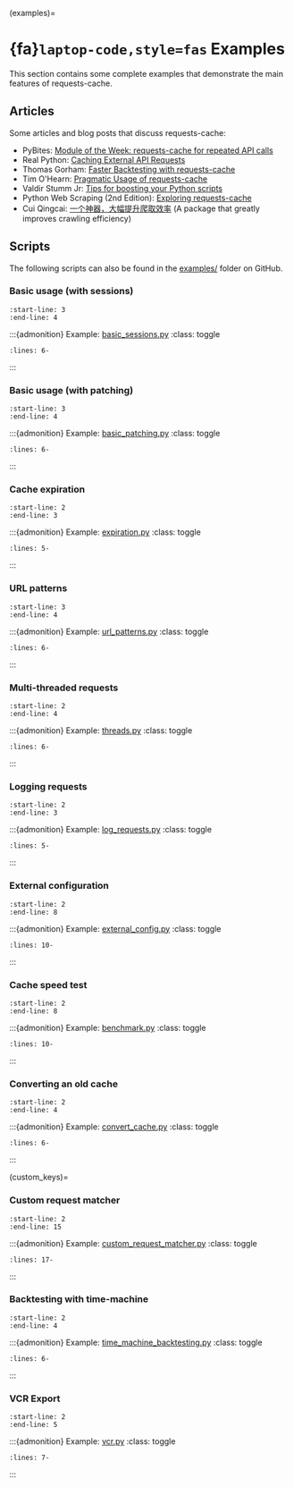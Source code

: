 (examples)=
# {fa}`laptop-code,style=fas` Examples
This section contains some complete examples that demonstrate the main features of requests-cache.

## Articles
Some articles and blog posts that discuss requests-cache:

* PyBites: [Module of the Week: requests-cache for repeated API calls](https://pybit.es/articles/requests-cache/)
* Real Python: [Caching External API Requests](https://realpython.com/blog/python/caching-external-api-requests)
* Thomas Gorham: [Faster Backtesting with requests-cache](https://www.mntn.dev/blog/requests-cache)
* Tim O'Hearn: [Pragmatic Usage of requests-cache](https://www.tjohearn.com/2018/02/12/pragmatic-usage-of-requests-cache/)
* Valdir Stumm Jr: [Tips for boosting your Python scripts](https://stummjr.org/post/building-scripts-in-python/)
* Python Web Scraping (2nd Edition): [Exploring requests-cache](https://learning.oreilly.com/library/view/python-web-scraping/9781786462589/3fad0dcc-445b-49a4-8d5e-ba5e1ff8e3bb.xhtml)
* Cui Qingcai: [一个神器，大幅提升爬取效率](https://cuiqingcai.com/36052.html) (A package that greatly improves crawling efficiency)

<!--
Explicit line numbers are added below to include the module docstring in the main doc, and put the
rest of the module contents in a dropdown box.
TODO: It might be nice to have a custom extension to do this automatically.
-->
## Scripts
The following scripts can also be found in the
[examples/](https://github.com/requests-cache/requests-cache/tree/main/examples) folder on GitHub.

### Basic usage (with sessions)
```{include} ../examples/basic_sessions.py
:start-line: 3
:end-line: 4
```

:::{admonition} Example: [basic_sessions.py](https://github.com/requests-cache/requests-cache/blob/main/examples/basic_sessions.py)
:class: toggle
```{literalinclude} ../examples/basic_sessions.py
:lines: 6-
```
:::

### Basic usage (with patching)
```{include} ../examples/basic_patching.py
:start-line: 3
:end-line: 4
```

:::{admonition} Example: [basic_patching.py](https://github.com/requests-cache/requests-cache/blob/main/examples/basic_patching.py)
:class: toggle
```{literalinclude} ../examples/basic_patching.py
:lines: 6-
```
:::

### Cache expiration
```{include} ../examples/expiration.py
:start-line: 2
:end-line: 3
```

:::{admonition} Example: [expiration.py](https://github.com/requests-cache/requests-cache/blob/main/examples/expiration.py)
:class: toggle
```{literalinclude} ../examples/expiration.py
:lines: 5-
```
:::

### URL patterns
```{include} ../examples/url_patterns.py
:start-line: 3
:end-line: 4
```

:::{admonition} Example: [url_patterns.py](https://github.com/requests-cache/requests-cache/blob/main/examples/url_patterns.py)
:class: toggle
```{literalinclude} ../examples/url_patterns.py
:lines: 6-
```
:::

### Multi-threaded requests
```{include} ../examples/threads.py
:start-line: 2
:end-line: 4
```

:::{admonition} Example: [threads.py](https://github.com/requests-cache/requests-cache/blob/main/examples/threads.py)
:class: toggle
```{literalinclude} ../examples/threads.py
:lines: 6-
```
:::

### Logging requests
```{include} ../examples/log_requests.py
:start-line: 2
:end-line: 3
```

:::{admonition} Example: [log_requests.py](https://github.com/requests-cache/requests-cache/blob/main/examples/log_requests.py)
:class: toggle
```{literalinclude} ../examples/log_requests.py
:lines: 5-
```
:::

### External configuration
```{include} ../examples/external_config.py
:start-line: 2
:end-line: 8
```

:::{admonition} Example: [external_config.py](https://github.com/requests-cache/requests-cache/blob/main/examples/external_config.py)
:class: toggle
```{literalinclude} ../examples/external_config.py
:lines: 10-
```
:::

### Cache speed test
```{include} ../examples/benchmark.py
:start-line: 2
:end-line: 8
```

:::{admonition} Example: [benchmark.py](https://github.com/requests-cache/requests-cache/blob/main/examples/benchmark.py)
:class: toggle
```{literalinclude} ../examples/benchmark.py
:lines: 10-
```
:::

### Converting an old cache
```{include} ../examples/convert_cache.py
:start-line: 2
:end-line: 4
```

:::{admonition} Example: [convert_cache.py](https://github.com/requests-cache/requests-cache/blob/main/examples/convert_cache.py)
:class: toggle
```{literalinclude} ../examples/convert_cache.py
:lines: 6-
```
:::

(custom_keys)=
### Custom request matcher
```{include} ../examples/custom_request_matcher.py
:start-line: 2
:end-line: 15
```

:::{admonition} Example: [custom_request_matcher.py](https://github.com/requests-cache/requests-cache/blob/main/examples/custom_request_matcher.py)
:class: toggle
```{literalinclude} ../examples/custom_request_matcher.py
:lines: 17-
```
:::


### Backtesting with time-machine
```{include} ../examples/time_machine_backtesting.py
:start-line: 2
:end-line: 4
```

:::{admonition} Example: [time_machine_backtesting.py](https://github.com/requests-cache/requests-cache/blob/main/examples/time_machine_backtesting.py)
:class: toggle
```{literalinclude} ../examples/time_machine_backtesting.py
:lines: 6-
```
:::


### VCR Export
```{include} ../examples/vcr.py
:start-line: 2
:end-line: 5
```

:::{admonition} Example: [vcr.py](https://github.com/requests-cache/requests-cache/blob/main/examples/vcr.py)
:class: toggle
```{literalinclude} ../examples/vcr.py
:lines: 7-
```
:::
